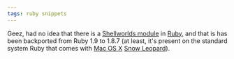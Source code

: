 ```yaml
---
tags: ruby snippets
---
```


Geez, had no idea that there is a [Shellworlds module](http://blog.grayproductions.net/articles/the_secret_shell_helper) in [Ruby](/wiki/Ruby), and that is has been backported from Ruby 1.9 to 1.8.7 (at least, it's present on the standard system Ruby that comes with [Mac OS X](/wiki/Mac_OS_X) [Snow Leopard](/wiki/Snow_Leopard)).
